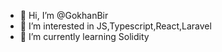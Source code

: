 - 👋 Hi, I’m @GokhanBir
- 👀 I’m interested in JS,Typescript,React,Laravel
- 🌱 I’m currently learning Solidity


<!---
GokhanBir/GokhanBir is a ✨ special ✨ repository because its `README.md` (this file) appears on your GitHub profile.
You can click the Preview link to take a look at your changes.
--->
